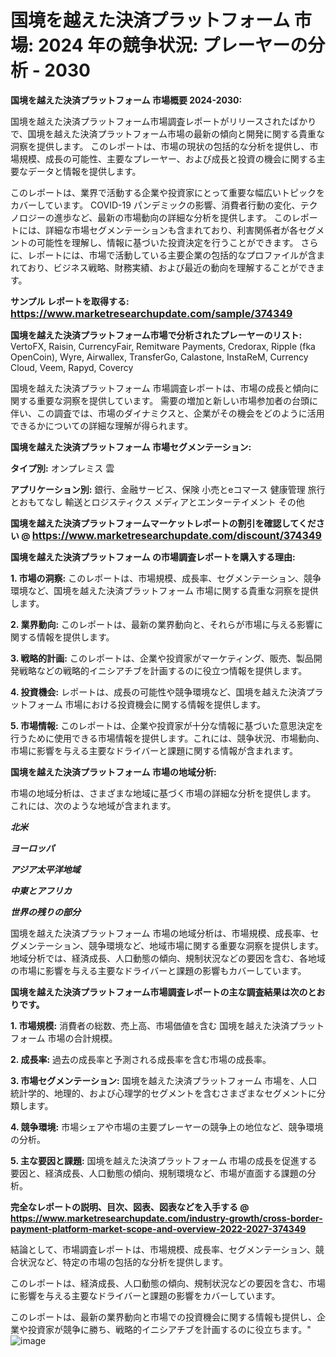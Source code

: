 # 国境を越えた決済プラットフォーム 市場: 2024 年の競争状況: プレーヤーの分析 - 2030

<strong>国境を越えた決済プラットフォーム 市場概要 2024-2030:</strong>

国境を越えた決済プラットフォーム市場調査レポートがリリースされたばかりで、国境を越えた決済プラットフォーム市場の最新の傾向と開発に関する貴重な洞察を提供します。 このレポートは、市場の現状の包括的な分析を提供し、市場規模、成長の可能性、主要なプレーヤー、および成長と投資の機会に関する主要なデータと情報を提供します。

このレポートは、業界で活動する企業や投資家にとって重要な幅広いトピックをカバーしています。 COVID-19 パンデミックの影響、消費者行動の変化、テクノロジーの進歩など、最新の市場動向の詳細な分析を提供します。 このレポートには、詳細な市場セグメンテーションも含まれており、利害関係者が各セグメントの可能性を理解し、情報に基づいた投資決定を行うことができます。 さらに、レポートには、市場で活動している主要企業の包括的なプロファイルが含まれており、ビジネス戦略、財務実績、および最近の動向を理解することができます。



<strong>サンプル レポートを取得する: <a href=https://www.marketresearchupdate.com/sample/374349><font size=3 color=#0000ff>https://www.marketresearchupdate.com/sample/374349</font></a></strong>



<strong>国境を越えた決済プラットフォーム市場で分析されたプレーヤーのリスト:</strong>
VertoFX, Raisin, CurrencyFair, Remitware Payments, Credorax, Ripple (fka OpenCoin), Wyre, Airwallex, TransferGo, Calastone, InstaReM, Currency Cloud, Veem, Rapyd, Covercy

国境を越えた決済プラットフォーム 市場調査レポートは、市場の成長と傾向に関する重要な洞察を提供しています。 需要の増加と新しい市場参加者の台頭に伴い、この調査では、市場のダイナミクスと、企業がその機会をどのように活用できるかについての詳細な理解が得られます。



<strong>国境を越えた決済プラットフォーム 市場セグメンテーション:</strong>



<strong>タイプ別:</strong>
オンプレミス
雲



<strong>アプリケーション別:</strong>
銀行、金融サービス、保険
小売とeコマース
健康管理
旅行とおもてなし
輸送とロジスティクス
メディアとエンターテイメント
その他



<strong>国境を越えた決済プラットフォームマーケットレポートの割引を確認してください @ <a href=https://www.marketresearchupdate.com/discount/374349><font size=3 color=#0000ff>https://www.marketresearchupdate.com/discount/374349</font></a></strong>



<strong>国境を越えた決済プラットフォーム の市場調査レポートを購入する理由:</strong>



<strong>1. 市場の洞察:</strong> このレポートは、市場規模、成長率、セグメンテーション、競争環境など、国境を越えた決済プラットフォーム 市場に関する貴重な洞察を提供します。



<strong>2. 業界動向:</strong> このレポートは、最新の業界動向と、それらが市場に与える影響に関する情報を提供します。



<strong>3. 戦略的計画:</strong> このレポートは、企業や投資家がマーケティング、販売、製品開発戦略などの戦略的イニシアチブを計画するのに役立つ情報を提供します。



<strong>4. 投資機会:</strong> レポートは、成長の可能性や競争環境など、国境を越えた決済プラットフォーム 市場における投資機会に関する情報を提供します。



<strong>5. 市場情報:</strong> このレポートは、企業や投資家が十分な情報に基づいた意思決定を行うために使用できる市場情報を提供します。これには、競争状況、市場動向、市場に影響を与える主要なドライバーと課題に関する情報が含まれます。



<strong>国境を越えた決済プラットフォーム 市場の地域分析:</strong>

市場の地域分析は、さまざまな地域に基づく市場の詳細な分析を提供します。 これには、次のような地域が含まれます。

<em>

<strong>北米</strong></em>
<em>

<strong>ヨーロッパ</strong></em>
<em>

<strong>アジア太平洋地域</strong></em>
<em>

<strong>中東とアフリカ</strong></em>
<em>

<strong>世界の残りの部分</strong></em>

国境を越えた決済プラットフォーム 市場の地域分析は、市場規模、成長率、セグメンテーション、競争環境など、地域市場に関する重要な洞察を提供します。 地域分析では、経済成長、人口動態の傾向、規制状況などの要因を含む、各地域の市場に影響を与える主要なドライバーと課題の影響もカバーしています。



<strong>国境を越えた決済プラットフォーム市場調査レポートの主な調査結果は次のとおりです。</strong>



<strong>1. 市場規模:</strong> 消費者の総数、売上高、市場価値を含む 国境を越えた決済プラットフォーム 市場の合計規模。



<strong>2. 成長率:</strong> 過去の成長率と予測される成長率を含む市場の成長率。



<strong>3. 市場セグメンテーション:</strong> 国境を越えた決済プラットフォーム 市場を、人口統計学的、地理的、および心理学的セグメントを含むさまざまなセグメントに分類します。



<strong>4. 競争環境:</strong> 市場シェアや市場の主要プレーヤーの競争上の地位など、競争環境の分析。



<strong>5. 主な要因と課題:</strong> 国境を越えた決済プラットフォーム 市場の成長を促進する要因と、経済成長、人口動態の傾向、規制環境など、市場が直面する課題の分析。



<strong><b>完全なレポートの説明、目次、図表、図表などを入手する @ <a href=https://www.marketresearchupdate.com/industry-growth/cross-border-payment-platform-market-scope-and-overview-2022-2027-374349>https://www.marketresearchupdate.com/industry-growth/cross-border-payment-platform-market-scope-and-overview-2022-2027-374349</a></b></strong>

結論として、市場調査レポートは、市場規模、成長率、セグメンテーション、競合状況など、特定の市場の包括的な分析を提供します。

このレポートは、経済成長、人口動態の傾向、規制状況などの要因を含む、市場に影響を与える主要なドライバーと課題の影響をカバーしています。

このレポートは、最新の業界動向と市場での投資機会に関する情報も提供し、企業や投資家が競争に勝ち、戦略的イニシアチブを計画するのに役立ちます。"
![image](https://github.com/renukap7961/renukap7961/assets/163852544/b07aca5d-f6ad-4ea6-834b-b1499b776589)
